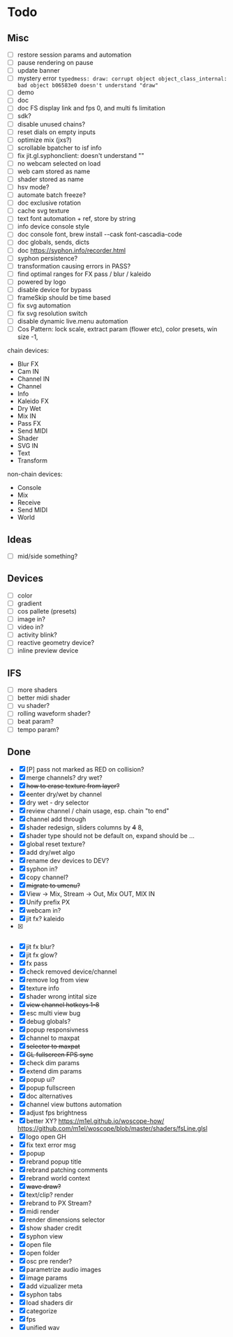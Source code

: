 # Todo

## Misc

- [ ] restore session params and automation
- [ ] pause rendering on pause
- [ ] update banner
- [ ] mystery error ```typedmess: draw: corrupt object object_class_internal: bad object b06583e0 doesn't understand "draw" ```
- [ ] demo
- [ ] doc
- [ ] doc FS display link and fps 0, and multi fs limitation
- [ ] sdk?
- [ ] disable unused chains?
- [ ] reset dials on empty inputs
- [ ] optimize mix (jxs?)
- [ ] scrollable bpatcher to isf info
- [ ] fix jit.gl.syphonclient: doesn't understand "<separator>"
- [ ] no webcam selected on load
- [ ] web cam stored as name
- [ ] shader stored as name
- [ ] hsv mode?
- [ ] automate batch freeze?
- [ ] doc exclusive rotation
- [ ] cache svg texture
- [ ] text font automation + ref, store by string
- [ ] info device console style
- [ ] doc console font, brew install --cask font-cascadia-code
- [ ] doc globals, sends, dicts
- [ ] doc https://syphon.info/recorder.html
- [ ] syphon persistence?
- [ ] transformation causing errors in PASS?
- [ ] find optimal ranges for FX pass / blur / kaleido
- [ ] powered by logo
- [ ] disable device for bypass
- [ ] frameSkip should be time based
- [ ] fix svg automation
- [ ] fix svg resolution switch
- [ ] disable dynamic live.menu automation
- [ ] Cos Pattern: lock scale, extract param (flower etc), color presets, win size -1,  

chain devices:

- Blur FX
- Cam IN
- Channel IN
- Channel
- Info
- Kaleido FX
- Dry Wet
- Mix IN
- Pass FX
- Send MIDI
- Shader
- SVG IN
- Text
- Transform

non-chain devices:

- Console
- Mix
- Receive
- Send MIDI
- World

## Ideas

- [ ] mid/side something?

## Devices

- [ ] color
- [ ] gradient
- [ ] cos pallete (presets)
- [ ] image in?
- [ ] video in?
- [ ] activity blink?
- [ ] reactive geometry device?
- [ ] inline preview device

## IFS

- [ ] more shaders
- [ ] better midi shader
- [ ] vu shader?
- [ ] rolling waveform shader?
- [ ] beat param?
- [ ] tempo param?

## Done

- [x] [P] pass not marked as RED on collision?
- [x] merge channels? dry wet?
- [x] ~~how to erase texture from layer?~~
- [x] ~~c~~enter dry/wet by channel
- [x] dry wet - dry selector
- [x] review channel / chain usage, esp. chain "to end"
- [x] channel add through
- [x] shader redesign, sliders columns by ~~4~~ 8,
- [x] shader type should not be default on, expand should be ...
- [x] global reset texture?
- [x] add dry/wet algo
- [x] rename dev devices to DEV?
- [x] syphon in?
- [x] copy channel?
- [x] ~~migrate to umenu?~~
- [x] View -> Mix, Stream -> Out, Mix OUT, MIX IN
- [x] Unify prefix PX
- [x] webcam in?
- [x] jit fx? kaleido
- [x] ~~~jit fx? amoeba~~~
- [x] jit fx blur?
- [x] jit fx glow?
- [x] fx pass
- [x] check removed device/channel
- [x] remove log from view
- [x] texture info
- [x] shader wrong intital size
- [x] ~~view channel hotkeys 1-8~~
- [x] esc multi view bug
- [x] debug globals?
- [x] popup responsivness
- [x] channel to maxpat
- [x] ~~selector to maxpat~~
- [x] ~~GL fullscreen FPS sync~~
- [x] check dim params
- [x] extend dim params
- [x] popup ui?
- [x] popup fullscreen
- [x] doc alternatives
- [x] channel view buttons automation
- [x] adjust fps brightness
- [x] better XY? https://m1el.github.io/woscope-how/ https://github.com/m1el/woscope/blob/master/shaders/fsLine.glsl
- [x] logo open GH
- [x] fix text error msg
- [x] popup
- [x] rebrand popup title
- [x] rebrand patching comments
- [x] rebrand world context
- [x] ~~wave draw?~~
- [x] text/clip? render
- [x] rebrand to PX Stream?
- [x] midi render
- [x] render dimensions selector
- [x] show shader credit
- [x] syphon view
- [x] open file
- [x] open folder
- [x] osc pre render?
- [x] parametrize audio images
- [x] image params
- [x] add vizualizer meta
- [x] syphon tabs
- [x] load shaders dir
- [x] categorize
- [x] fps
- [x] unified wav
